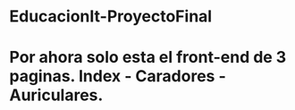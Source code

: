 # EducacionIt-ProyectoFinal

# Por ahora solo esta el front-end de 3 paginas. Index - Caradores - Auriculares. 
